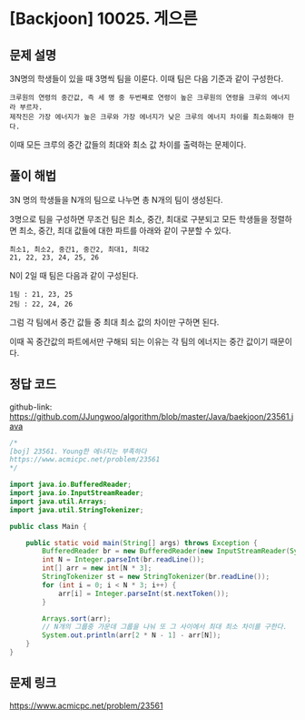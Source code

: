 
# [Backjoon] 10025. 게으른 

## 문제 설명

3N명의 학생들이 있을 때 3명씩 팀을 이룬다. 이때 팀은 다음 기준과 같이 구성한다. 

```
크루원의 연령의 중간값, 즉 세 명 중 두번째로 연령이 높은 크루원의 연령을 크루의 에너지라 부르자.
제작진은 가장 에너지가 높은 크루와 가장 에너지가 낮은 크루의 에너지 차이를 최소화해야 한다.
```

이때 모든 크루의 중간 값들의 최대와 최소 값 차이를 출력하는 문제이다.

## 풀이 해법

3N 명의 학생들을 N개의 팀으로 나누면 총 N개의 팀이 생성된다.

3명으로 팀을 구성하면 무조건 팀은 최소, 중간, 최대로 구분되고
모든 학생들을 정렬하면 최소, 중간, 최대 값들에 대한 파트를 아래와 같이 구분할 수 있다.

```
최소1, 최소2, 중간1, 중간2, 최대1, 최대2
21, 22, 23, 24, 25, 26
```

N이 2일 때 팀은 다음과 같이 구성된다.

```
1팀 : 21, 23, 25
2팀 : 22, 24, 26
```

그럼 각 팀에서 중간 값들 중 최대 최소 값의 차이만 구하면 된다.

이때 꼭 중간값의 파트에서만 구해되 되는 이유는
각 팀의 에너지는 중간 값이기 때문이다.

## 정답 코드

github-link: https://github.com/JJungwoo/algorithm/blob/master/Java/baekjoon/23561.java

```java
/*
[boj] 23561. Young한 에너지는 부족하다
https://www.acmicpc.net/problem/23561
*/

import java.io.BufferedReader;
import java.io.InputStreamReader;
import java.util.Arrays;
import java.util.StringTokenizer;

public class Main {

    public static void main(String[] args) throws Exception {
        BufferedReader br = new BufferedReader(new InputStreamReader(System.in));
        int N = Integer.parseInt(br.readLine());
        int[] arr = new int[N * 3];
        StringTokenizer st = new StringTokenizer(br.readLine());
        for (int i = 0; i < N * 3; i++) {
            arr[i] = Integer.parseInt(st.nextToken());
        }

        Arrays.sort(arr);
        // N개의 그룹중 가운데 그룹을 나눠 또 그 사이에서 최대 최소 차이를 구한다.
        System.out.println(arr[2 * N - 1] - arr[N]);
    }
}
```

## 문제 링크

https://www.acmicpc.net/problem/23561
